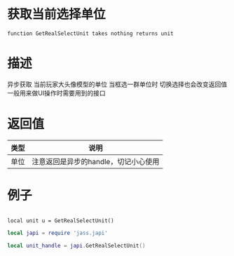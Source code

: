 
# 获取当前选择单位
```jass
function GetRealSelectUnit takes nothing returns unit
```
# 描述
异步获取 当前玩家大头像模型的单位 当框选一群单位时 切换选择也会改变返回值
一般用来做UI操作时需要用到的接口

# 返回值
类型|说明
--|--
单位|注意返回是异步的handle，切记小心使用


# 例子

```jass

local unit u = GetRealSelectUnit()

```

```lua
local japi = require 'jass.japi'

local unit_handle = japi.GetRealSelectUnit()

```

